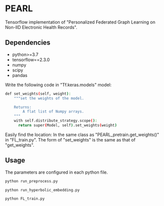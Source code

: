 # PEARL
Tensorflow implementation of "Personalized Federated Graph Learning on Non-IID Electronic Health Records".

## Dependencies
- python>=3.7
- tensorflow==2.3.0
- numpy
- scipy
- pandas

Write the following code in "Tf.keras.models" model:

```bash
def set_weights(self, weight):
    """set the weights of the model.

    Returns:
        A flat list of Numpy arrays.
    """
    with self.distribute_strategy.scope():
      return super(Model, self).set_weights(weight)
```
Easily find the location: In the same class as "PEARL_pretrain.get_weights()" in "FL_train.py".
The form of "set_weights" is the same as that of "get_weights".

## Usage

The parameters are configured in each python file.

```bash
python run_preprocess.py

python run_hyperbolic_embedding.py

python FL_train.py
```
